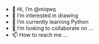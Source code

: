 - 👋 Hi, I’m @miqwq
- 👀 I’m interested in drawing
- 🌱 I’m currently learning Python
- 💞️ I’m looking to collaborate on ...
- 📫 How to reach me ...

<!---
miqwq/miqwq is a ✨ special ✨ repository because its `README.md` (this file) appears on your GitHub profile.
You can click the Preview link to take a look at your changes.
--->
